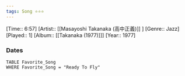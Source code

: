 ```yaml
---
tags: Song ⭐⭐⭐ 
---
```

[Time:: 6:57]
[Artist:: [[Masayoshi Takanaka (高中正義)]] ]
[Genre:: Jazz]
[Played:: 1]
[Album:: [[Takanaka (1977)]]]
[Year:: 1977]
### Dates
````dataview
TABLE Favorite_Song
WHERE Favorite_Song = "Ready To Fly"
````